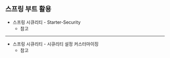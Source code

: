 ## **스프링 부트 활용**
  * 스프링 시큐리티 - Starter-Security
    * 참고
***
  * 스프링 시큐리티 - 시큐리티 설정 커스터마이징
    * 참고
